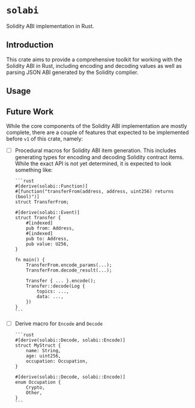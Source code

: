 # `solabi`

<!-- TODO(nlordell): badges -->

Solidity ABI implementation in Rust.

## Introduction

This crate aims to provide a comprehensive toolkit for working with the Solidity
ABI in Rust, including encoding and decoding values as well as parsing JSON ABI
generated by the Solidity complier.

## Usage

<!-- TODO(nlordell): Usage -->

## Future Work

While the core components of the Solidity ABI implementation are mostly
complete, there are a couple of features that expected to be implemented before
`v1` of this crate, namely:

- [ ] Procedural macros for Solidity ABI item generation. This includes
      generating types for encoding and decoding Solidity contract items. While
      the exact API is not yet determined, it is expected to look something
      like:

      ```rust
      #[derive(solabi::Function)]
      #[function("transferFrom(address, address, uint256) returns (bool)")]
      struct TransferFrom;

      #[derive(solabi::Event)]
      struct Transfer {
          #[indexed]
          pub from: Address,
          #[indexed]
          pub to: Address,
          pub value: U256,
      }

      fn main() {
          TransferFrom.encode_params(...);
          TransferFrom.decode_result(...);

          Transfer { ... }.encode();
          Transfer::decode(Log {
              topics: ...,
              data: ...,
          })
      }
      ```
- [ ] Derive macro for `Encode` and `Decode`

      ```rust
      #[derive(solabi::Decode, solabi::Encode)]
      struct MyStruct {
          name: String,
          age: uint256,
          occupation: Occupation,
      }

      #[derive(solabi::Decode, solabi::Encode)]
      enum Occupation {
          Crypto,
          Other,
      }
      ```
